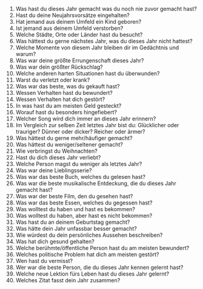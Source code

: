 1. Was hast du dieses Jahr gemacht was du noch nie zuvor gemacht hast?
2. Hast du deine Neujahrsvorsätze eingehalten?
3. Hat jemand aus deinem Umfeld ein Kind geboren?
3. Ist jemand aus deinem Umfeld verstorben?
5. Welche Städte, Orte oder Länder hast du besucht?
6. Was hättest du gerne nächstes Jahr, was du dieses Jahr nicht hattest?
7. Welche Momente von diesem Jahr bleiben dir im Gedächtnis und warum?
8. Was war deine größte Errungenschaft dieses Jahr?
9. Was war dein größter Rückschlag?
10. Welche anderen harten Situationen hast du überwunden?
11. Warst du verletzt oder krank?
12. Was war das beste, was du gekauft hast?
13. Wessen Verhalten hast du bewundert?
14. Wessen Verhalten hat dich gestört?
15. In was hast du am meisten Geld gesteckt?
16. Worauf hast du besonders hingefiebert?
17. Welcher Song wird dich immer an dieses Jahr erinnern?
18. Im Vergleich zur selben Zeit letztes Jahr bist du: Glücklicher oder trauriger? Dünner oder dicker? Reicher oder ärmer?
19. Was hättest du gerne mehr/häufiger gemacht?
20. Was hättest du weniger/seltener gemacht?
21. Wie verbringst du Weihnachten?
22. Hast du dich dieses Jahr verliebt?
23. Welche Person magst du weniger als letztes Jahr?
24. Was war deine Lieblingsserie?
25. Was war das beste Buch, welches du gelesen hast?
26. Was war die beste musikalische Entdeckung, die du dieses Jahr gemacht hast?
27. Was war der beste Film, den du gesehen hast?
28. Was war das beste Essen, welches du gegessen hast?
29. Was wolltest du haben und hast es bekommen?
30. Was wolltest du haben, aber hast es nicht bekommen?
31. Was hast du an deinem Geburtstag gemacht?
32. Was hätte dein Jahr unfassbar besser gemacht?
33. Wie würdest du dein persönliches Aussehen beschreiben?
34. Was hat dich gesund gehalten?
35. Welche berühmte/öffentliche Person hast du am meisten bewundert?
36. Welches politische Problem hat dich am meisten gestört?
37. Wen hast du vermisst?
38. Wer war die beste Person, die du dieses Jahr kennen gelernt hast?
39. Welche neue Lektion fürs Leben hast du dieses Jahr gelernt?
40. Welches Zitat fasst dein Jahr zusammen?
